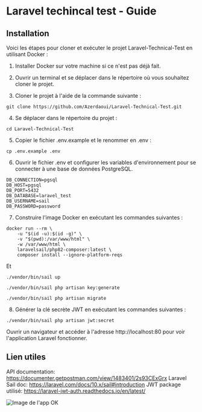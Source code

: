# Laravel techincal test - Guide

## Installation
Voici les étapes pour cloner et exécuter le projet Laravel-Technical-Test en utilisant Docker :

1. Installer Docker sur votre machine si ce n'est pas déjà fait.

2. Ouvrir un terminal et se déplacer dans le répertoire où vous souhaitez cloner le projet.

3. Cloner le projet à l'aide de la commande suivante :

```
git clone https://github.com/Azerdaoui/Laravel-Technical-Test.git
```

4. Se déplacer dans le répertoire du projet :
```
cd Laravel-Technical-Test
```

5. Copier le fichier .env.example et le renommer en .env :
```
cp .env.example .env
```

6. Ouvrir le fichier .env et configurer les variables d'environnement pour se connecter à une base de données PostgreSQL. 
```
DB_CONNECTION=pgsql
DB_HOST=pgsql
DB_PORT=5432
DB_DATABASE=laravel_test
DB_USERNAME=sail
DB_PASSWORD=password
```

7. Construire l'image Docker en exécutant les commandes suivantes :

```
docker run --rm \
    -u "$(id -u):$(id -g)" \
    -v "$(pwd):/var/www/html" \
    -w /var/www/html \
    laravelsail/php82-composer:latest \
    composer install --ignore-platform-reqs
```
Et
```
./vendor/bin/sail up

./vendor/bin/sail php artisan key:generate

./vendor/bin/sail php artisan migrate
```

8. Générer la clé secrète JWT en exécutant les commandes suivantes :
```
./vendor/bin/sail php artisan jwt:secret
```

Ouvrir un navigateur et accéder à l'adresse http://localhost:80 pour voir l'application Laravel fonctionner.

## Lien utiles

API documentation: https://documenter.getpostman.com/view/1483401/2s93CExGrx
Laravel Sail doc: https://laravel.com/docs/10.x/sail#introduction
JWT package utilisé: https://laravel-jwt-auth.readthedocs.io/en/latest/


![Image de l'app OK](https://doc-0s-20-docs.googleusercontent.com/docs/securesc/ljfghcpc6b9mekda9dc90moeoln16bik/h5hjab5soufijofj2lut4fjunr3e84tf/1676480250000/11405695174475538439/11405695174475538439/1BGIx1aL3dA78Oizw5R8G7jdKVwf7bBvx?e=download&ax=AB85Z1DASHWCika8Ep9877-MI2zMjoD8PBPNWBeDbFdEjTTHI5tZRwLjwWpd2Ou5pFKBBYbUxXgfKIrdr37-FZpMM-ActBy4UqheFGbbFQ_5Vu1XzEWVMXCcRso_Bm-_ReiUOGtC8O9BheJwXjyhEVYX7FP2nyS0b5caU5wOHlN3i6SkVUsUg7vTytcQqimfPNeoLB04vuspeCCpTaiB5r3G1CjOrDeHoWtvEblRTWMkkoefpG624T9vGuHhFoDAWdBvb-AHo9brwEyVXOZM7gKsaVBVh85Kxcb3ZAu3TMub74FQHOa6L8-s4bYkonm9JoMRZ5HHqnaQAaJATGDSv3VfGXovNPVZuezlPnJz1lvZxW8vWmsuuiCPstlfc_u18wt4Kb1hwDt8lNEeJ9vVHZkGWrstsrbpLz2l3xyP1oLawhR0T80ClEPA0zSURbog5UC15dEZt_ZvSfaLt4dQ7DcQbap_98VI9SgiB0YngVBLamhrH6F1T5y6bqUIsOVkw19wx3-T6FaDzAjNG0-fySKHEIs8lO8lnCvpYVFk84IVvc7HVVj29Qa9WtDS2cTcC8hTKcBIT5YbZXnMeofJ8eJg2YWJNwlS-tm7FpYR40T3lBf0k8zVz212ggv2nWlCGeyce9aYKTNWTtJyiUp1yjnb4c2UkcJaC9K0-ApQfmqG06BycMiptwbowLaKDz_DvvouemzFVa__Vw3F7j7iTqE6XKVymXA9GdjeTe68U1N3cdcDMBfxkDxTMVSPNdewWazEzGiOFRU2YQmbve_k6AUyfSSGxX6HkNKERI6V-3imRVfUEMflUgyr-OqwwAOXApma07iu3BZn3s9nD2u5mIflM0ytUiX3kybNgoO6DUxjnfDJRa9FCcblTbRKPDZbDWbulfTxx5jm7BPwOfJCIm8ui3SJNLaiaSvlj7yttLQ7gI5XLodSrt02hFeLqHoibxVPS1jrEzNUMov0qQy8R4dQRUQHcOHGNCMNFQoJQExDz-a_h-vN9jxGDUvbveyEm-1mRfzVGiJchc21cpn3g2YwT44NfyEnFof2xXNAUvvhQNPo2p1sRBzdNWzMXFrmfOIvSROUbTnZLl9v7gHAj5C4px0-&uuid=f0839dbb-42c5-4d6e-acb6-810d43c8cf6f&authuser=0)



